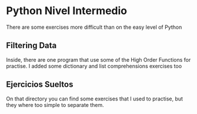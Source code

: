 # Python Nivel Intermedio

There are some exercises more difficult than on the easy level of Python

## Filtering Data

Inside, there are one program that use some of the High Order Functions for practise. I added some dictionary and list comprehensions exercises too

## Ejercicios Sueltos

On that directory you can find some exercises that I used to practise, but they where too simple to separate them.